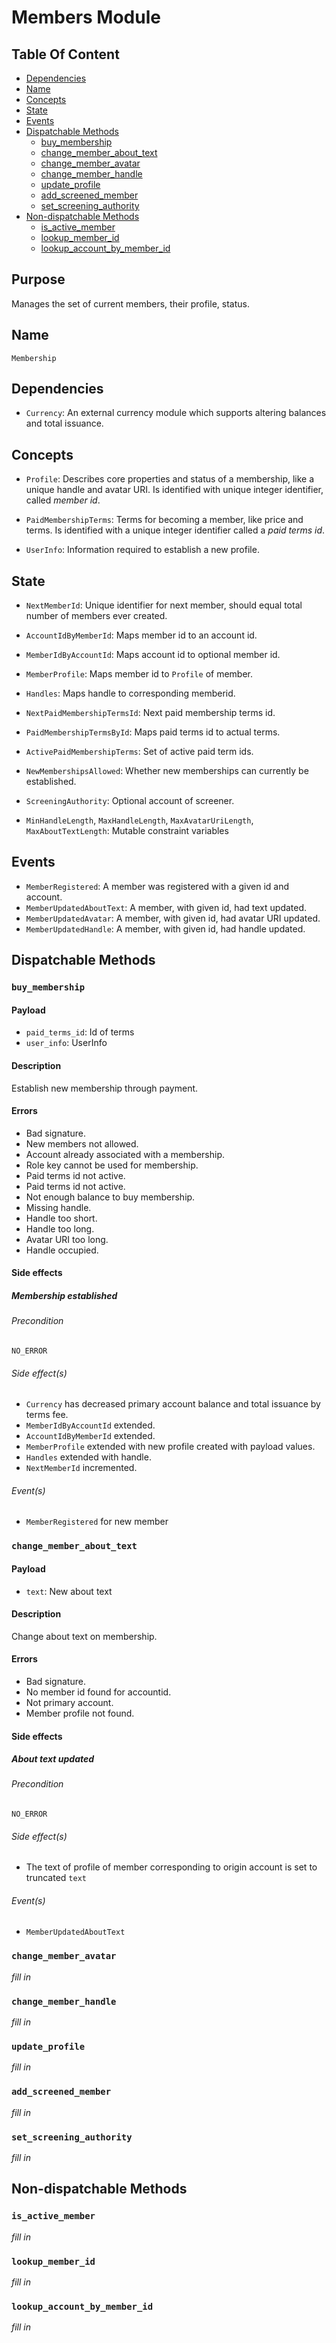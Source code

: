 
# Members Module

## Table Of Content

- [Dependencies](#dependencies)
- [Name](#name)
- [Concepts](#concepts)
- [State](#state)
- [Events](#events)
- [Dispatchable Methods](#dispatchable-methods)
  - [buy_membership](#`buy_membership`)
  - [change_member_about_text](#`change_member_about_text`)
  - [change_member_avatar](#`change_member_avatar`)
  - [change_member_handle](#`change_member_handle`)
  - [update_profile](#`update_profile`)
  - [add_screened_member](#`add_screened_member`)
  - [set_screening_authority](#`set_screening_authority`)
- [Non-dispatchable Methods](#non-dispatchable-methods)
  - [is_active_member](#`is_active_member`)
  - [lookup_member_id](#`lookup_member_id`)
  - [lookup_account_by_member_id](#`lookup_account_by_member_id`)

## Purpose

Manages the set of current members, their profile, status.

## Name

`Membership`

## Dependencies

- `Currency`: An external currency module which supports altering balances and total issuance.

## Concepts

- `Profile`: Describes core properties and status of a membership, like a unique handle and avatar URI. Is identified with unique integer identifier, called _member id_.

- `PaidMembershipTerms`: Terms for becoming a member, like price and terms. Is identified with a unique integer identifier called a _paid terms id_.

- `UserInfo`: Information required to establish a new profile.

## State

- `NextMemberId`: Unique identifier for next member, should equal total number of members ever created.

- `AccountIdByMemberId`: Maps member id to an account id.

- `MemberIdByAccountId`: Maps account id to optional member id.

- `MemberProfile`: Maps member id to `Profile` of member.

- `Handles`: Maps handle to corresponding memberid.

- `NextPaidMembershipTermsId`: Next paid membership terms id.

- `PaidMembershipTermsById`: Maps paid terms id to actual terms.

- `ActivePaidMembershipTerms`: Set of active paid term ids.

- `NewMembershipsAllowed`: Whether new memberships can currently be established.

- `ScreeningAuthority`: Optional account of screener.

- `MinHandleLength`, `MaxHandleLength`, `MaxAvatarUriLength`, `MaxAboutTextLength`: Mutable constraint variables

## Events

- `MemberRegistered`: A member was registered with a given id and account.
- `MemberUpdatedAboutText`: A member, with given id, had text updated.
- `MemberUpdatedAvatar`: A member, with given id, had avatar URI updated.
- `MemberUpdatedHandle`: A member, with given id, had handle updated.

## Dispatchable Methods

### `buy_membership`

#### Payload

- `paid_terms_id`: Id of terms
- `user_info`: UserInfo

#### Description

Establish new membership through payment.

#### Errors

- Bad signature.
- New members not allowed.
- Account already associated with a membership.
- Role key cannot be used for membership.
- Paid terms id not active.
- Paid terms id not active.
- Not enough balance to buy membership.
- Missing handle.
- Handle too short.
- Handle too long.
- Avatar URI too long.
- Handle occupied.

#### Side effects

##### Membership established

###### Precondition

`NO_ERROR`

###### Side effect(s)

- `Currency` has decreased primary account balance and total issuance by terms fee.
- `MemberIdByAccountId` extended.
- `AccountIdByMemberId` extended.
- `MemberProfile` extended with new profile created with payload values.
- `Handles` extended with handle.
- `NextMemberId` incremented.

###### Event(s)

- `MemberRegistered` for new member

### `change_member_about_text`

#### Payload

- `text`: New about text

#### Description

Change about text on membership.

#### Errors

- Bad signature.
- No member id found for accountid.
- Not primary account.
- Member profile not found.

#### Side effects

##### About text updated

###### Precondition

`NO_ERROR`

###### Side effect(s)

- The text of profile of member corresponding to origin account is set to truncated `text`


###### Event(s)

- `MemberUpdatedAboutText`

### `change_member_avatar`

_fill in_

### `change_member_handle`

_fill in_

### `update_profile`

_fill in_

### `add_screened_member`

_fill in_

### `set_screening_authority`

_fill in_

## Non-dispatchable Methods

### `is_active_member`

_fill in_

### `lookup_member_id`

_fill in_

### `lookup_account_by_member_id`

_fill in_
